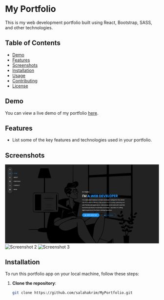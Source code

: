 # My Portfolio

This is my web development portfolio built using React, Bootstrap, SASS, and other technologies.

## Table of Contents

- [Demo](#demo)
- [Features](#features)
- [Screenshots](#screenshots)
- [Installation](#installation)
- [Usage](#usage)
- [Contributing](#contributing)
- [License](#license)

## Demo

You can view a live demo of my portfolio [here](#your-live-demo-link).

## Features

- List some of the key features and technologies used in your portfolio.

## Screenshots

![Screenshot 1](/public/img/screenshots/home1.png)
![Screenshot 2](/screenshots/screenshot2.png)
![Screenshot 3](/screenshots/screenshot3.png)

## Installation

To run this portfolio app on your local machine, follow these steps:

1. **Clone the repository**:

   ```bash
   git clone https://github.com/salahakrim/MyPortfolio.git
   ```
